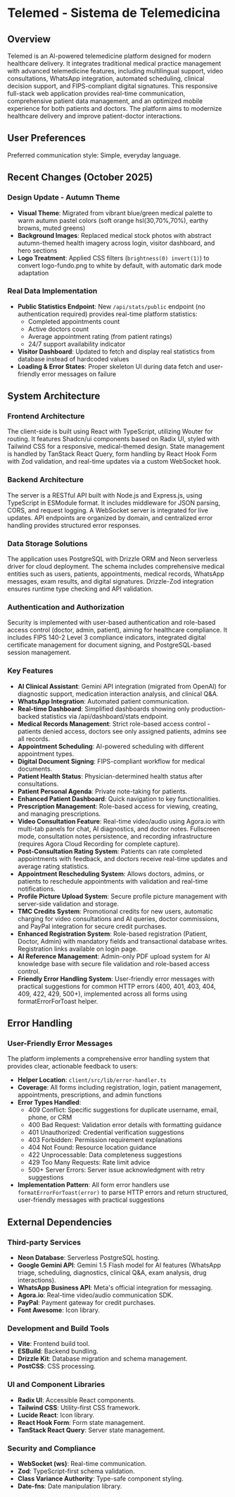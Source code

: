 # Telemed - Sistema de Telemedicina

## Overview
Telemed is an AI-powered telemedicine platform designed for modern healthcare delivery. It integrates traditional medical practice management with advanced telemedicine features, including multilingual support, video consultations, WhatsApp integration, automated scheduling, clinical decision support, and FIPS-compliant digital signatures. This responsive full-stack web application provides real-time communication, comprehensive patient data management, and an optimized mobile experience for both patients and doctors. The platform aims to modernize healthcare delivery and improve patient-doctor interactions.

## User Preferences
Preferred communication style: Simple, everyday language.

## Recent Changes (October 2025)

### Design Update - Autumn Theme
- **Visual Theme**: Migrated from vibrant blue/green medical palette to warm autumn pastel colors (soft orange hsl(30,70%,70%), earthy browns, muted greens)
- **Background Images**: Replaced medical stock photos with abstract autumn-themed health imagery across login, visitor dashboard, and hero sections
- **Logo Treatment**: Applied CSS filters (`brightness(0) invert(1)`) to convert logo-fundo.png to white by default, with automatic dark mode adaptation

### Real Data Implementation
- **Public Statistics Endpoint**: New `/api/stats/public` endpoint (no authentication required) provides real-time platform statistics:
  - Completed appointments count
  - Active doctors count
  - Average appointment rating (from patient ratings)
  - 24/7 support availability indicator
- **Visitor Dashboard**: Updated to fetch and display real statistics from database instead of hardcoded values
- **Loading & Error States**: Proper skeleton UI during data fetch and user-friendly error messages on failure

## System Architecture

### Frontend Architecture
The client-side is built using React with TypeScript, utilizing Wouter for routing. It features Shadcn/ui components based on Radix UI, styled with Tailwind CSS for a responsive, medical-themed design. State management is handled by TanStack React Query, form handling by React Hook Form with Zod validation, and real-time updates via a custom WebSocket hook.

### Backend Architecture
The server is a RESTful API built with Node.js and Express.js, using TypeScript in ESModule format. It includes middleware for JSON parsing, CORS, and request logging. A WebSocket server is integrated for live updates. API endpoints are organized by domain, and centralized error handling provides structured error responses.

### Data Storage Solutions
The application uses PostgreSQL with Drizzle ORM and Neon serverless driver for cloud deployment. The schema includes comprehensive medical entities such as users, patients, appointments, medical records, WhatsApp messages, exam results, and digital signatures. Drizzle-Zod integration ensures runtime type checking and API validation.

### Authentication and Authorization
Security is implemented with user-based authentication and role-based access control (doctor, admin, patient), aiming for healthcare compliance. It includes FIPS 140-2 Level 3 compliance indicators, integrated digital certificate management for document signing, and PostgreSQL-based session management.

### Key Features
- **AI Clinical Assistant**: Gemini API integration (migrated from OpenAI) for diagnostic support, medication interaction analysis, and clinical Q&A.
- **WhatsApp Integration**: Automated patient communication.
- **Real-time Dashboard**: Simplified dashboards showing only production-backed statistics via /api/dashboard/stats endpoint.
- **Medical Records Management**: Strict role-based access control - patients denied access, doctors see only assigned patients, admins see all records.
- **Appointment Scheduling**: AI-powered scheduling with different appointment types.
- **Digital Document Signing**: FIPS-compliant workflow for medical documents.
- **Patient Health Status**: Physician-determined health status after consultations.
- **Patient Personal Agenda**: Private note-taking for patients.
- **Enhanced Patient Dashboard**: Quick navigation to key functionalities.
- **Prescription Management**: Role-based access for viewing, creating, and managing prescriptions.
- **Video Consultation Feature**: Real-time video/audio using Agora.io with multi-tab panels for chat, AI diagnostics, and doctor notes. Fullscreen mode, consultation notes persistence, and recording infrastructure (requires Agora Cloud Recording for complete capture).
- **Post-Consultation Rating System**: Patients can rate completed appointments with feedback, and doctors receive real-time updates and average rating statistics.
- **Appointment Rescheduling System**: Allows doctors, admins, or patients to reschedule appointments with validation and real-time notifications.
- **Profile Picture Upload System**: Secure profile picture management with server-side validation and storage.
- **TMC Credits System**: Promotional credits for new users, automatic charging for video consultations and AI queries, doctor commissions, and PayPal integration for secure credit purchases.
- **Enhanced Registration System**: Role-based registration (Patient, Doctor, Admin) with mandatory fields and transactional database writes. Registration links available on login page.
- **AI Reference Management**: Admin-only PDF upload system for AI knowledge base with secure file validation and role-based access control.
- **Friendly Error Handling System**: User-friendly error messages with practical suggestions for common HTTP errors (400, 401, 403, 404, 409, 422, 429, 500+), implemented across all forms using formatErrorForToast helper.

## Error Handling

### User-Friendly Error Messages
The platform implements a comprehensive error handling system that provides clear, actionable feedback to users:
- **Helper Location**: `client/src/lib/error-handler.ts`
- **Coverage**: All forms including registration, login, patient management, appointments, prescriptions, and admin functions
- **Error Types Handled**:
  - 409 Conflict: Specific suggestions for duplicate username, email, phone, or CRM
  - 400 Bad Request: Validation error details with formatting guidance
  - 401 Unauthorized: Credential verification suggestions
  - 403 Forbidden: Permission requirement explanations
  - 404 Not Found: Resource location guidance
  - 422 Unprocessable: Data completeness suggestions
  - 429 Too Many Requests: Rate limit advice
  - 500+ Server Errors: Server issue acknowledgment with retry suggestions
- **Implementation Pattern**: All form error handlers use `formatErrorForToast(error)` to parse HTTP errors and return structured, user-friendly messages with practical suggestions

## External Dependencies

### Third-party Services
- **Neon Database**: Serverless PostgreSQL hosting.
- **Google Gemini API**: Gemini 1.5 Flash model for AI features (WhatsApp triage, scheduling, diagnostics, clinical Q&A, exam analysis, drug interactions).
- **WhatsApp Business API**: Meta's official integration for messaging.
- **Agora.io**: Real-time video/audio communication SDK.
- **PayPal**: Payment gateway for credit purchases.
- **Font Awesome**: Icon library.

### Development and Build Tools
- **Vite**: Frontend build tool.
- **ESBuild**: Backend bundling.
- **Drizzle Kit**: Database migration and schema management.
- **PostCSS**: CSS processing.

### UI and Component Libraries
- **Radix UI**: Accessible React components.
- **Tailwind CSS**: Utility-first CSS framework.
- **Lucide React**: Icon library.
- **React Hook Form**: Form state management.
- **TanStack React Query**: Server state management.

### Security and Compliance
- **WebSocket (ws)**: Real-time communication.
- **Zod**: TypeScript-first schema validation.
- **Class Variance Authority**: Type-safe component styling.
- **Date-fns**: Date manipulation library.